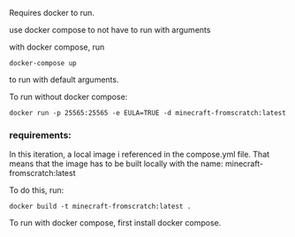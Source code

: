 Requires docker to run.

use docker compose to not have to run with arguments

with docker compose, run
```
docker-compose up
```
to run with default arguments.

To run without docker compose:
```
docker run -p 25565:25565 -e EULA=TRUE -d minecraft-fromscratch:latest
```



### requirements:
In this iteration, a local image i referenced in the compose.yml file. 
That means that the image has to be built locally with the name: minecraft-fromscratch:latest

To do this, run: 
```
docker build -t minecraft-fromscratch:latest .
```

To run with docker compose, first install docker compose.